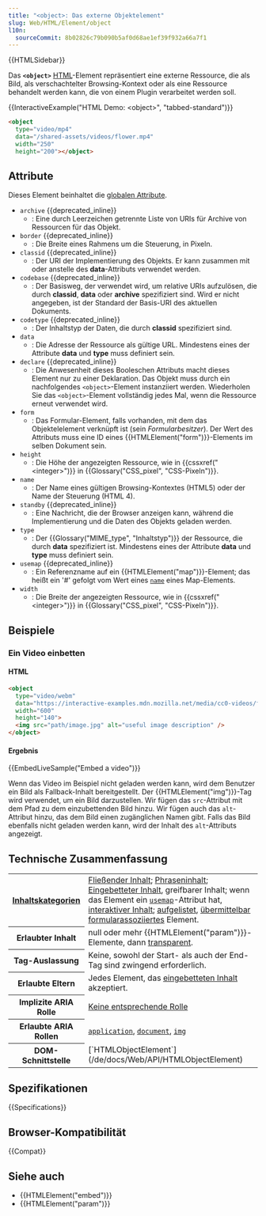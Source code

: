 ```yaml
---
title: "<object>: Das externe Objektelement"
slug: Web/HTML/Element/object
l10n:
  sourceCommit: 8b02826c79b090b5af0d68ae1ef39f932a66a7f1
---
```


{{HTMLSidebar}}

Das **`<object>`** [HTML](/de/docs/Web/HTML)-Element repräsentiert eine externe Ressource, die als Bild, als verschachtelter Browsing-Kontext oder als eine Ressource behandelt werden kann, die von einem Plugin verarbeitet werden soll.

{{InteractiveExample("HTML Demo: &lt;object&gt;", "tabbed-standard")}}

```html interactive-example
<object
  type="video/mp4"
  data="/shared-assets/videos/flower.mp4"
  width="250"
  height="200"></object>
```

## Attribute

Dieses Element beinhaltet die [globalen Attribute](/de/docs/Web/HTML/Global_attributes).

- `archive` {{deprecated_inline}}
  - : Eine durch Leerzeichen getrennte Liste von URIs für Archive von Ressourcen für das Objekt.
- `border` {{deprecated_inline}}
  - : Die Breite eines Rahmens um die Steuerung, in Pixeln.
- `classid` {{deprecated_inline}}
  - : Der URI der Implementierung des Objekts. Er kann zusammen mit oder anstelle des **data**-Attributs verwendet werden.
- `codebase` {{deprecated_inline}}
  - : Der Basisweg, der verwendet wird, um relative URIs aufzulösen, die durch **classid**, **data** oder **archive** spezifiziert sind. Wird er nicht angegeben, ist der Standard der Basis-URI des aktuellen Dokuments.
- `codetype` {{deprecated_inline}}
  - : Der Inhaltstyp der Daten, die durch **classid** spezifiziert sind.
- `data`
  - : Die Adresse der Ressource als gültige URL. Mindestens eines der Attribute **data** und **type** muss definiert sein.
- `declare` {{deprecated_inline}}
  - : Die Anwesenheit dieses Booleschen Attributs macht dieses Element nur zu einer Deklaration. Das Objekt muss durch ein nachfolgendes `<object>`-Element instanziiert werden. Wiederholen Sie das `<object>`-Element vollständig jedes Mal, wenn die Ressource erneut verwendet wird.
- `form`
  - : Das Formular-Element, falls vorhanden, mit dem das Objektelelement verknüpft ist (sein _Formularbesitzer_). Der Wert des Attributs muss eine ID eines {{HTMLElement("form")}}-Elements im selben Dokument sein.
- `height`
  - : Die Höhe der angezeigten Ressource, wie in {{cssxref("&lt;integer&gt;")}} in {{Glossary("CSS_pixel", "CSS-Pixeln")}}.
- `name`
  - : Der Name eines gültigen Browsing-Kontextes (HTML5) oder der Name der Steuerung (HTML 4).
- `standby` {{deprecated_inline}}
  - : Eine Nachricht, die der Browser anzeigen kann, während die Implementierung und die Daten des Objekts geladen werden.
- `type`
  - : Der {{Glossary("MIME_type", "Inhaltstyp")}} der Ressource, die durch **data** spezifiziert ist. Mindestens eines der Attribute **data** und **type** muss definiert sein.
- `usemap` {{deprecated_inline}}
  - : Ein Referenzname auf ein {{HTMLElement("map")}}-Element; das heißt ein '#' gefolgt vom Wert eines [`name`](/de/docs/Web/HTML/Element/map#name) eines Map-Elements.
- `width`
  - : Die Breite der angezeigten Ressource, wie in {{cssxref("&lt;integer&gt;")}} in {{Glossary("CSS_pixel", "CSS-Pixeln")}}.

## Beispiele

### Ein Video einbetten

#### HTML

```html
<object
  type="video/webm"
  data="https://interactive-examples.mdn.mozilla.net/media/cc0-videos/flower.webm"
  width="600"
  height="140">
  <img src="path/image.jpg" alt="useful image description" />
</object>
```

#### Ergebnis

{{EmbedLiveSample("Embed a video")}}

Wenn das Video im Beispiel nicht geladen werden kann, wird dem Benutzer ein Bild als Fallback-Inhalt bereitgestellt. Der {{HTMLElement("img")}}-Tag wird verwendet, um ein Bild darzustellen. Wir fügen das `src`-Attribut mit dem Pfad zu dem einzubettenden Bild hinzu. Wir fügen auch das `alt`-Attribut hinzu, das dem Bild einen zugänglichen Namen gibt. Falls das Bild ebenfalls nicht geladen werden kann, wird der Inhalt des `alt`-Attributs angezeigt.

## Technische Zusammenfassung

<table class="properties">
  <tbody>
    <tr>
      <th scope="row">
        <a href="/de/docs/Web/HTML/Content_categories">Inhaltskategorien</a>
      </th>
      <td>
        <a href="/de/docs/Web/HTML/Content_categories#flow_content">Fließender Inhalt</a>;
        <a href="/de/docs/Web/HTML/Content_categories#phrasing_content">Phraseninhalt</a>;
        <a href="/de/docs/Web/HTML/Content_categories#embedded_content">Eingebetteter Inhalt</a>, greifbarer Inhalt; wenn das Element ein
        <a href="#usemap"><code>usemap</code></a>-Attribut hat, <a href="/de/docs/Web/HTML/Content_categories#interactive_content">interaktiver Inhalt</a>;
        <a href="/de/docs/Web/HTML/Content_categories#form_listed">aufgelistet</a>,
        <a href="/de/docs/Web/HTML/Content_categories#form_submittable">übermittelbar</a>
        <a href="/de/docs/Web/HTML/Content_categories#form-associated_content">formularassoziiertes</a> Element.
      </td>
    </tr>
    <tr>
      <th scope="row">Erlaubter Inhalt</th>
      <td>
        null oder mehr {{HTMLElement("param")}}-Elemente, dann
        <a href="/de/docs/Web/HTML/Content_categories#transparent_content_model">transparent</a>.
      </td>
    </tr>
    <tr>
      <th scope="row">Tag-Auslassung</th>
      <td>Keine, sowohl der Start- als auch der End-Tag sind zwingend erforderlich.</td>
    </tr>
    <tr>
      <th scope="row">Erlaubte Eltern</th>
      <td>
        Jedes Element, das <a href="/de/docs/Web/HTML/Content_categories#embedded_content">eingebetteten Inhalt</a> akzeptiert.
      </td>
    </tr>
    <tr>
      <th scope="row">Implizite ARIA Rolle</th>
      <td>
        <a href="https://www.w3.org/TR/html-aria/#dfn-no-corresponding-role">Keine entsprechende Rolle</a>
      </td>
    </tr>
    <tr>
      <th scope="row">Erlaubte ARIA Rollen</th>
      <td>
        <a href="/de/docs/Web/Accessibility/ARIA/Roles/application_role"><code>application</code></a>, <a href="/de/docs/Web/Accessibility/ARIA/Roles/document_role"><code>document</code></a>, <a href="/de/docs/Web/Accessibility/ARIA/Roles/img_role"><code>img</code></a>
      </td>
    </tr>
    <tr>
      <th scope="row">DOM-Schnittstelle</th>
      <td>[`HTMLObjectElement`](/de/docs/Web/API/HTMLObjectElement)</td>
    </tr>
  </tbody>
</table>

## Spezifikationen

{{Specifications}}

## Browser-Kompatibilität

{{Compat}}

## Siehe auch

- {{HTMLElement("embed")}}
- {{HTMLElement("param")}}
